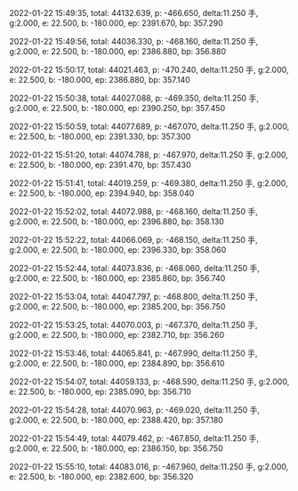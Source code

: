 2022-01-22 15:49:35, total: 44132.639, p: -466.650, delta:11.250 手, g:2.000, e: 22.500, b: -180.000, ep: 2391.670, bp: 357.290

2022-01-22 15:49:56, total: 44036.330, p: -468.160, delta:11.250 手, g:2.000, e: 22.500, b: -180.000, ep: 2386.880, bp: 356.880

2022-01-22 15:50:17, total: 44021.463, p: -470.240, delta:11.250 手, g:2.000, e: 22.500, b: -180.000, ep: 2386.880, bp: 357.140

2022-01-22 15:50:38, total: 44027.088, p: -469.350, delta:11.250 手, g:2.000, e: 22.500, b: -180.000, ep: 2390.250, bp: 357.450

2022-01-22 15:50:59, total: 44077.689, p: -467.070, delta:11.250 手, g:2.000, e: 22.500, b: -180.000, ep: 2391.330, bp: 357.300

2022-01-22 15:51:20, total: 44074.788, p: -467.970, delta:11.250 手, g:2.000, e: 22.500, b: -180.000, ep: 2391.470, bp: 357.430

2022-01-22 15:51:41, total: 44019.259, p: -469.380, delta:11.250 手, g:2.000, e: 22.500, b: -180.000, ep: 2394.940, bp: 358.040

2022-01-22 15:52:02, total: 44072.988, p: -468.160, delta:11.250 手, g:2.000, e: 22.500, b: -180.000, ep: 2396.880, bp: 358.130

2022-01-22 15:52:22, total: 44066.069, p: -468.150, delta:11.250 手, g:2.000, e: 22.500, b: -180.000, ep: 2396.330, bp: 358.060

2022-01-22 15:52:44, total: 44073.836, p: -468.060, delta:11.250 手, g:2.000, e: 22.500, b: -180.000, ep: 2385.860, bp: 356.740

2022-01-22 15:53:04, total: 44047.797, p: -468.800, delta:11.250 手, g:2.000, e: 22.500, b: -180.000, ep: 2385.200, bp: 356.750

2022-01-22 15:53:25, total: 44070.003, p: -467.370, delta:11.250 手, g:2.000, e: 22.500, b: -180.000, ep: 2382.710, bp: 356.260

2022-01-22 15:53:46, total: 44065.841, p: -467.990, delta:11.250 手, g:2.000, e: 22.500, b: -180.000, ep: 2384.890, bp: 356.610

2022-01-22 15:54:07, total: 44059.133, p: -468.590, delta:11.250 手, g:2.000, e: 22.500, b: -180.000, ep: 2385.090, bp: 356.710

2022-01-22 15:54:28, total: 44070.963, p: -469.020, delta:11.250 手, g:2.000, e: 22.500, b: -180.000, ep: 2388.420, bp: 357.180

2022-01-22 15:54:49, total: 44079.462, p: -467.850, delta:11.250 手, g:2.000, e: 22.500, b: -180.000, ep: 2386.150, bp: 356.750

2022-01-22 15:55:10, total: 44083.016, p: -467.960, delta:11.250 手, g:2.000, e: 22.500, b: -180.000, ep: 2382.600, bp: 356.320